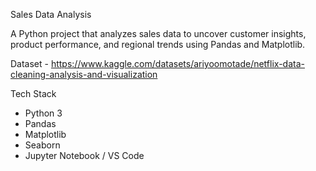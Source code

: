 Sales Data Analysis

A Python project that analyzes sales data to uncover customer insights, product performance, and regional trends using Pandas and Matplotlib.

Dataset - https://www.kaggle.com/datasets/ariyoomotade/netflix-data-cleaning-analysis-and-visualization

Tech Stack
- Python 3
- Pandas
- Matplotlib
- Seaborn
- Jupyter Notebook / VS Code